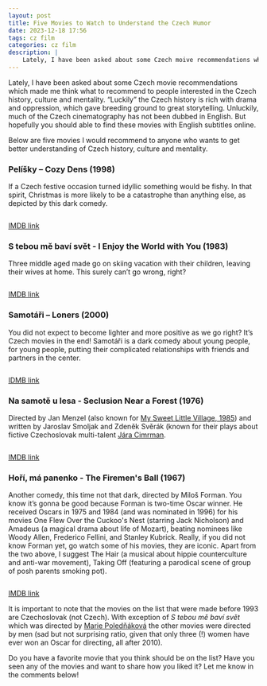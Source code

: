 ```yaml
---
layout: post
title: Five Movies to Watch to Understand the Czech Humor
date: 2023-12-18 17:56
tags: cz film
categories: cz film
description: |
    Lately, I have been asked about some Czech moive recommendations which made me think what to recommend to people interested in the Czech history, culture and mentality. Here are five movies that I thought of ...
---
```


Lately, I have been asked about some Czech movie recommendations which made me think what to recommend to people interested in the Czech history, culture and mentality. “Luckily” the Czech history is rich with drama and oppression, which gave breeding ground to great storytelling. Unluckily, much of the Czech cinematography has not been dubbed in English. But hopefully you should able to find these movies with English subtitles online.

Below are five movies I would recommend to anyone who wants to get better understanding of Czech history, culture and mentality.

### Pelíšky – Cozy Dens (1998)

If a Czech festive occasion turned idyllic something would be fishy. In that spirit, Christmas is more likely to be a catastrophe than anything else, as depicted by this dark comedy.

<div class="img_row" style="width:45%;min-width:100px;"> <img class="col three" src="{{ site.baseurl }}/img/pelisky.png" alt="" title="movie poster"/> </div>

[IMDB link]( https://www.imdb.com/title/tt0167331/)

### S tebou mě baví svět - I Enjoy the World with You (1983)

Three middle aged made go on skiing vacation with their children, leaving their wives at home. This surely can’t go wrong, right?

<div class="img_row" style="width:45%;min-width:100px;"> <img class="col three" src="{{ site.baseurl }}/img/steboumnebavisvet.png" alt="" title="movie poster"/></div>

[IMDB link]( https://www.imdb.com/title/tt0084620/?ref_=ext_shr_lnk)

### Samotáři – Loners (2000)

You did not expect to become lighter and more positive as we go right? It’s Czech movies in the end! Samotáři is a dark comedy about young people, for young people, putting their complicated relationships with friends and partners in the center.

<div class="img_row" style="width:45%;min-width:100px;"> <img class="col three" src="{{ site.baseurl }}/img/samotari.jpg" alt="" title="movie poster"/></div>

[IDMB link](https://www.imdb.com/title/tt0219288/)

### Na samotě u lesa - Seclusion Near a Forest (1976)

Directed by Jan Menzel (also known for [My Sweet Little Village, 1985]( https://www.imdb.com/title/tt0090257/?ref_=ttloc_ov)) and written by Jaroslav Smoljak and Zdeněk Svěrák (known for their plays about fictive Czechoslovak multi-talent [Jára Cimrman]( https://en.wikipedia.org/wiki/J%C3%A1ra_Cimrman).

<div class="img_row" style="width:45%;min-width:100px;"> <img class="col three" src="{{ site.baseurl }}/img/nasamoteulesa.png" alt="" title="movie poster"/></div>

[IMDB link](https://www.imdb.com/title/tt0074947/?ref_=tt_mv_close) 

### Hoří, má panenko - The Firemen's Ball (1967)

Another comedy, this time not that dark, directed by Miloš Forman. You know it’s gonna be good because Forman is two-time Oscar winner. He received Oscars in 1975 and 1984 (and was nominated in 1996) for his movies One Flew Over the Cuckoo's Nest (starring Jack Nicholson) and Amadeus (a magical drama about life of Mozart), beating nominees like Woody Allen, Frederico Fellini, and Stanley Kubrick. Really, if you did not know Forman yet, go watch some of his movies, they are iconic. Apart from the two above, I suggest The Hair (a musical about hippie counterculture and anti-war movement), Taking Off (featuring a parodical scene of group of posh parents smoking pot).

<div class="img_row" style="width:45%;min-width:100px;"> <img class="col three" src="{{ site.baseurl }}/img/horimapanenko.jpg" alt="" title="movie poster"/></div>

[IMDB link](https://www.imdb.com/title/tt0061781/)

It is important to note that the movies on the list that were made before 1993 are Czechoslovak (not Czech). With exception of *S tebou mě baví svět* which was directed by [Marie Poledňáková](https://en.wikipedia.org/wiki/Marie_Poled%C5%88%C3%A1kov%C3%A1) the other movies were directed by men (sad but not surprising ratio, given that only three (!) women have ever won an Oscar for directing, all after 2010).

Do you have a favorite movie that you think should be on the list? Have you seen any of the movies and want to share how you liked it? Let me know in the comments below!
